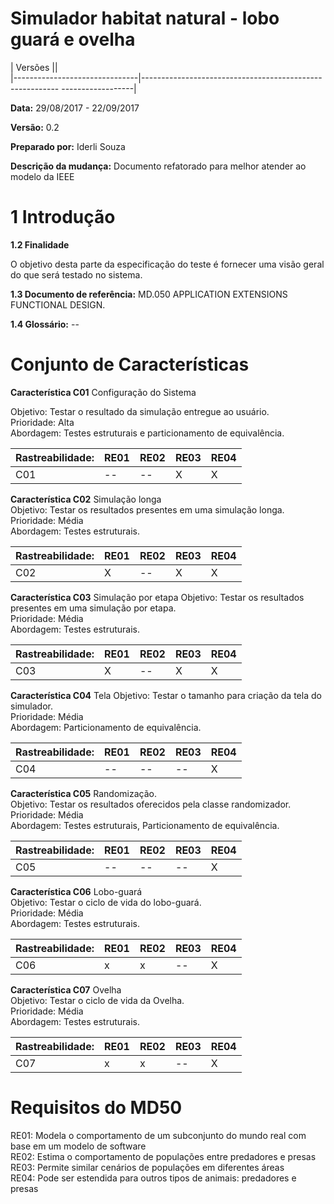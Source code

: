 # Simulador habitat natural - lobo guará e ovelha 

| Versões                  ||  
|-------------------------------|--------------------------------------------------------- ------------------|

**Data:**  29/08/2017  -  22/09/2017     

**Versão:**   0.2   

**Preparado por:**  Iderli Souza  

**Descrição da mudança:**    Documento refatorado para melhor atender ao modelo da IEEE    
 
 
# 1 Introdução    

**1.2 Finalidade** 

O objetivo desta parte da especificação do teste é fornecer uma visão geral do que será testado no sistema.  

**1.3 Documento de referência:** MD.050 APPLICATION EXTENSIONS FUNCTIONAL DESIGN.  

**1.4 Glossário:** --  

# Conjunto de Características  

**Característica C01** Configuração do Sistema

Objetivo: Testar o resultado da simulação entregue ao usuário.  
Prioridade: Alta  
Abordagem: Testes estruturais e particionamento de equivalência. 
 
| Rastreabilidade:    |   RE01       |      RE02       |    RE03        |   RE04  |
|---------------------|--------------|-----------------|----------------|---------|  
|          C01        |      --      |       --        |       X        |    X    |

**Característica C02** Simulação longa  
Objetivo: Testar os resultados presentes em uma simulação longa.   
Prioridade: Média  
Abordagem: Testes estruturais.   

| Rastreabilidade:    |   RE01       |      RE02       |    RE03        |   RE04  |
|---------------------|--------------|-----------------|----------------|---------|  
|          C02        |       X      |       --        |       X        |    X    |

**Característica C03** Simulação por etapa 
Objetivo: Testar os resultados presentes em uma simulação por etapa.     
Prioridade: Média  
Abordagem: Testes estruturais.   

| Rastreabilidade:    |   RE01       |      RE02       |    RE03        |   RE04  |
|---------------------|--------------|-----------------|----------------|---------|  
|          C03        |       X      |       --        |       X        |    X    |

**Característica C04** Tela 
Objetivo: Testar o tamanho para criação da tela do simulador.     
Prioridade: Média  
Abordagem: Particionamento de equivalência.     

| Rastreabilidade:    |   RE01       |      RE02       |    RE03        |   RE04  |
|---------------------|--------------|-----------------|----------------|---------|  
|          C04        |       --     |       --        |       --       |    X    |

**Característica C05** Randomização.  
Objetivo: Testar os resultados oferecidos pela classe randomizador.      
Prioridade: Média  
Abordagem: Testes estruturais, Particionamento de equivalência. 
    
| Rastreabilidade:    |   RE01       |      RE02       |    RE03        |   RE04  |
|---------------------|--------------|-----------------|----------------|---------|  
|          C05        |       --     |       --        |       --       |    X    |

**Característica C06** Lobo-guará  
Objetivo: Testar o ciclo de vida do lobo-guará.        
Prioridade: Média  
Abordagem: Testes estruturais.     

| Rastreabilidade:    |   RE01       |      RE02       |    RE03        |   RE04  |
|---------------------|--------------|-----------------|----------------|---------|  
|          C06        |       x      |        x        |       --       |    X    |

**Característica C07** Ovelha  
Objetivo: Testar o ciclo de vida da Ovelha.        
Prioridade: Média  
Abordagem: Testes estruturais.     

| Rastreabilidade:    |   RE01       |      RE02       |    RE03        |   RE04  |
|---------------------|--------------|-----------------|----------------|---------|  
|          C07        |       x      |        x        |       --       |    X    |


# Requisitos do MD50  
 RE01: Modela o comportamento de um subconjunto do mundo real com base em um
modelo de software  
 RE02: Estima o comportamento de populações entre predadores e presas  
 RE03: Permite similar cenários de populações em diferentes áreas  
 RE04: Pode ser estendida para outros tipos de animais: predadores e presas
